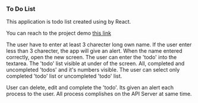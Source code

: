 
<h3>To Do List</h3>

<p>This application is todo list created using by React. </p>

<p>You can reach to the project demo <spann> <a href='https://elite-pies.surge.sh/'>this link</a></span></p>

<p>The user have to enter at least 3 charecter long own name. If the user enter less than 3 charecter, the app will give an alert. When the name entered correctly, open the new screen. The user can enter the 'todo' into the textarea. The 'todo' list visible at under of the screen. All, completed and uncompleted 'todos' and it's numbers visible. The user can select only completed 'todo' list or uncompleted 'todo' list.</p>

<p>User can delete, edit and complete the 'todo'. Its given an alert each process to the user. All process complishes on the API Server at same time. </p>


